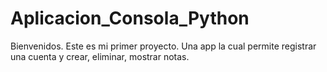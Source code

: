 # Aplicacion_Consola_Python
Bienvenidos. Este es mi primer proyecto. Una app la cual permite registrar una cuenta y crear, eliminar, mostrar notas.
